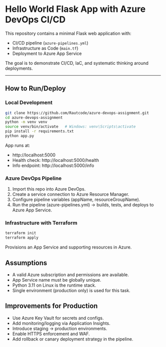 # Hello World Flask App with Azure DevOps CI/CD

This repository contains a minimal Flask web application with:  
- CI/CD pipeline (`azure-pipelines.yml`)  
- Infrastructure as Code (`main.tf`)  
- Deployment to Azure App Service  

The goal is to demonstrate CI/CD, IaC, and systematic thinking around deployments.

---

## How to Run/Deploy

### Local Development
```bash
git clone https://github.com/Rautcode/azure-devops-assignment.git
cd azure-devops-assignment
python -m venv venv
source venv/bin/activate   # Windows: venv\Scripts\activate
pip install -r requirements.txt
python app.py
```

App runs at:
- http://localhost:5000
- Health check: http://localhost:5000/health
- Info endpoint: http://localhost:5000/info

### Azure DevOps Pipeline
1. Import this repo into Azure DevOps.
2. Create a service connection to Azure Resource Manager.
3. Configure pipeline variables (appName, resourceGroupName).
4. Run the pipeline (azure-pipelines.yml) → builds, tests, and deploys to Azure App Service.

### Infrastructure with Terraform
```bash
terraform init
terraform apply
```
Provisions an App Service and supporting resources in Azure.

## Assumptions
- A valid Azure subscription and permissions are available.
- App Service name must be globally unique.
- Python 3.11 on Linux is the runtime stack.
- Single environment (production only) is used for this task.

## Improvements for Production
- Use Azure Key Vault for secrets and configs.
- Add monitoring/logging via Application Insights.
- Introduce staging → production environments.
- Enable HTTPS enforcement and WAF.
- Add rollback or canary deployment strategy in the pipeline.